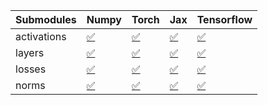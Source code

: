 | Submodules   | Numpy                                                                                                                           | Torch                                                                                                                           | Jax                                                                                                                             | Tensorflow                                                                                                                      |
|:-------------|:--------------------------------------------------------------------------------------------------------------------------------|:--------------------------------------------------------------------------------------------------------------------------------|:--------------------------------------------------------------------------------------------------------------------------------|:--------------------------------------------------------------------------------------------------------------------------------|
| activations  | <a href="https://github.com/unifyai/ivy/runs/8261713900?check_suite_focus=true" rel="noopener noreferrer" target="_blank">✅</a> | <a href="https://github.com/unifyai/ivy/runs/8261714087?check_suite_focus=true" rel="noopener noreferrer" target="_blank">✅</a> | <a href="https://github.com/unifyai/ivy/runs/8261714320?check_suite_focus=true" rel="noopener noreferrer" target="_blank">✅</a> | <a href="https://github.com/unifyai/ivy/runs/8261714652?check_suite_focus=true" rel="noopener noreferrer" target="_blank">✅</a> |
| layers       | <a href="https://github.com/unifyai/ivy/runs/8261713953?check_suite_focus=true" rel="noopener noreferrer" target="_blank">✅</a> | <a href="https://github.com/unifyai/ivy/runs/8261714134?check_suite_focus=true" rel="noopener noreferrer" target="_blank">✅</a> | <a href="https://github.com/unifyai/ivy/runs/8261714402?check_suite_focus=true" rel="noopener noreferrer" target="_blank">✅</a> | <a href="https://github.com/unifyai/ivy/runs/8261714712?check_suite_focus=true" rel="noopener noreferrer" target="_blank">✅</a> |
| losses       | <a href="https://github.com/unifyai/ivy/runs/8261714002?check_suite_focus=true" rel="noopener noreferrer" target="_blank">✅</a> | <a href="https://github.com/unifyai/ivy/runs/8261714185?check_suite_focus=true" rel="noopener noreferrer" target="_blank">✅</a> | <a href="https://github.com/unifyai/ivy/runs/8261714477?check_suite_focus=true" rel="noopener noreferrer" target="_blank">✅</a> | <a href="https://github.com/unifyai/ivy/runs/8261714807?check_suite_focus=true" rel="noopener noreferrer" target="_blank">✅</a> |
| norms        | <a href="https://github.com/unifyai/ivy/runs/8261714043?check_suite_focus=true" rel="noopener noreferrer" target="_blank">✅</a> | <a href="https://github.com/unifyai/ivy/runs/8261714246?check_suite_focus=true" rel="noopener noreferrer" target="_blank">✅</a> | <a href="https://github.com/unifyai/ivy/runs/8261714563?check_suite_focus=true" rel="noopener noreferrer" target="_blank">✅</a> | <a href="https://github.com/unifyai/ivy/runs/8261714896?check_suite_focus=true" rel="noopener noreferrer" target="_blank">✅</a> |